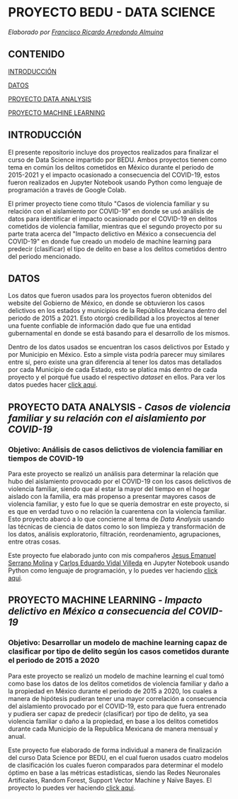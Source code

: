 # PROYECTO BEDU - DATA SCIENCE
*Elaborado por [Francisco Ricardo Arredondo Almuina](https://www.linkedin.com/in/francisco-arredondo-073759198/)*

## CONTENIDO

[INTRODUCCIÓN](#INTRODUCCIÓN)

[DATOS](#DATOS)

[PROYECTO DATA ANALYSIS](#PROYECTO-DATA-ANALYSIS---Casos-de-violencia-familiar-y-su-relación-con-el-aislamiento-por-COVID-19)

[PROYECTO MACHINE LEARNING](#PROYECTO-MACHINE-LEARNING---Impacto-delictivo-en-México-a-consecuencia-del-COVID-19)

## INTRODUCCIÓN
El presente repositorio incluye dos proyectos realizados para finalizar el curso de Data Science impartido por BEDU. Ambos proyectos tienen como tema en común los delitos cometidos en México durante el periodo de 2015-2021 y el impacto ocasionado a consecuencia del COVID-19, estos fueron realizados en Jupyter Notebook usando Python como lenguaje de programación a través de Google Colab. 

El primer proyecto tiene como título "Casos de violencia familiar y su relación con el aislamiento por COVID-19" en donde se usó análisis de datos para identificar el impacto ocasionado por el COVID-19 en delitos cometidos de violencia familiar, mientras que el segundo proyecto por su parte trata acerca del "Impacto delictivo en México a consecuencia del COVID-19" en donde fue creado un modelo de machine learning para predecir (clasificar) el tipo de delito en base a los delitos cometidos dentro del periodo mencionado. 

## DATOS

Los datos que fueron usados para los proyectos fueron obtenidos del website del Gobierno de México, en donde se obtuvieron los casos delictivos en los estados y municipios de la República Mexicana dentro del periodo de 2015 a 2021. Esto otorgó credibilidad a los proyectos al tener una fuente confiable de información dado que fue una entidad gubernamental en donde se está basando para el desarrollo de los mismos. 

Dentro de los datos usados se encuentran los casos delictivos por Estado y por Municipio en México. Esto a simple vista podría parecer muy similares entre sí, pero existe una gran diferencia al tener los datos mas detallados por cada Municipio de cada Estado, esto se platica más dentro de cada proyecto y el porqué fue usado el respectivo *dataset* en ellos. Para ver los datos puedes hacer [click aqui](Data/).

## PROYECTO DATA ANALYSIS - *Casos de violencia familiar y su relación con el aislamiento por COVID-19*

### Objetivo: Análisis de casos delictivos de violencia familiar en tiempos de COVID-19

Para este proyecto se realizó un análisis para determinar la relación que hubo del aislamiento provocado por el COVID-19 con los casos delictivos de violencia familiar, siendo que al estar la mayor del tiempo en el hogar aislado con la familia, era más propenso a presentar mayores casos de violencia familiar, y esto fue lo que se quería demostrar en este proyecto, si es que en verdad tuvo o no relación la cuarentena con la violencia familiar. Esto proyecto abarcó a lo que concierne al tema de *Data Analysis* usando las técnicas de ciencia de datos como lo son limpieza y transformación de los datos, análisis exploratorio, filtración, reordenamiento, agrupaciones, entre otras cosas.

Este proyecto fue elaborado junto con mis compañeros [Jesus Emanuel Serrano Molina](https://www.linkedin.com/in/jesus-emanuel-serrano-molina-00501/) y [Carlos Eduardo Vidal Villeda](https://www.linkedin.com/in/carlos-vi-villeda/) en Jupyter Notebook usando Python como lenguaje de programación, y lo puedes ver haciendo [click aqui](Proyectos/Proyecto_Data_Analysis.ipynb).

## PROYECTO MACHINE LEARNING - *Impacto delictivo en México a consecuencia del COVID-19*

### Objetivo: Desarrollar un modelo de machine learning capaz de clasificar por tipo de delito según los casos cometidos durante el periodo de 2015 a 2020

Para este proyecto se realizó un modelo de machine learning el cual tomó como base los datos de los delitos cometidos de violencia familiar y daño a la propiedad en México durante el periodo de 2015 a 2020, los cuales a manera de hipótesis pudieran tener una mayor correlación a consecuencia del aislamiento provocado por el COVID-19, esto para que fuera entrenado y pudiera ser capaz de predecir (clasificar) por tipo de delito, ya sea violencia familiar o daño a la propiedad, en base a los delitos cometidos durante cada Municipio de la Republica Mexicana de manera mensual y anual.

Este proyecto fue elaborado de forma individual a manera de finalización del curso Data Science por BEDU, en el cual fueron usados cuatro modelos de clasificación los cuales fueron comparados para determinar el modelo óptimo en base a las métricas estadísticas, siendo las Redes Neuronales Artificales, Random Forest, Support Vector Machine y Naïve Bayes. El proyecto lo puedes ver haciendo [click aqui](Proyectos/Proyecto_Machine_Learning.ipynb).
